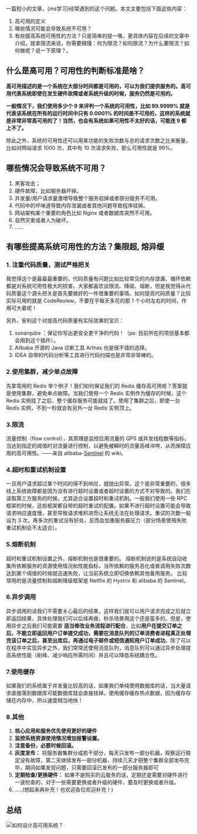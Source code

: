 一篇短小的文章，{ms学习}经常遇到的这个问题。本文主要包括下面这些内容：

1. 高可用的定义
2. 哪些情况可能会导致系统不可用？
3. 有些提高系统可用性的方法？只是简单的提一嘴，更具体内容在后续的文章中介绍，就拿限流来说，你需要搞懂：何为限流？如何限流？为什么要限流？如何做呢？说一下原理？。

## 什么是高可用？可用性的判断标准是啥？

**高可用描述的是一个系统在大部分时间都是可用的，可以为我们提供服务的。高可用代表系统即使在发生硬件故障或者系统升级的时候，服务仍然是可用的。**

**一般情况下，我们使用多少个 9 来评判一个系统的可用性，比如 99.9999% 就是代表该系统在所有的运行时间中只有 0.0001% 的时间是不可用的，这样的系统就是非常非常高可用的了！当然，也会有系统如果可用性不太好的话，可能连 9 都上不了。**

除此之外，系统的可用性还可以用某功能的失败次数与总的请求次数之比来衡量，比如对网站请求 1000 次，其中有 10 次请求失败，那么可用性就是 99%。

## 哪些情况会导致系统不可用？

1. 黑客攻击；
2. 硬件故障，比如服务器坏掉。
3. 并发量/用户请求量激增导致整个服务宕掉或者部分服务不可用。
4. 代码中的坏味道导致内存泄漏或者其他问题导致程序挂掉。
5. 网站架构某个重要的角色比如 Nginx 或者数据库突然不可用。
6. 自然灾害或者人为破坏。
7. ......

## 有哪些提高系统可用性的方法？集限超, 熔异缓

### 1. 注重代码质量，测试严格把关

我觉得这个是最最最重要的，代码质量有问题比如比较常见的内存泄漏、循环依赖都是对系统可用性极大的损害。大家都喜欢谈限流、降级、熔断，但是我觉得从代码质量这个源头把关是首先要做好的一件很重要的事情。如何提高代码质量？比较实际可用的就是 CodeReview，不要在乎每天多花的那 1 个小时左右的时间，作用可大着呢！

另外，安利这个对提高代码质量有实际效果的宝贝：

1. sonarqube ：保证你写出更安全更干净的代码！（ps: 目前所在的项目基本都会用到这个插件）。
2. Alibaba 开源的 Java 诊断工具 Arthas 也是很不错的选择。
3. IDEA 自带的代码分析等工具进行代码扫描也是非常非常棒的。

### 2.使用集群，减少单点故障

先拿常用的 Redis 举个例子！我们如何保证我们的 Redis 缓存高可用呢？答案就是使用集群，避免单点故障。当我们使用一个 Redis 实例作为缓存的时候，这个 Redis 实例挂了之后，整个缓存服务可能就挂了。使用了集群之后，即使一台 Redis 实例，不到一秒就会有另外一台 Redis 实例顶上。

### 3.限流

流量控制（flow control），其原理是监控应用流量的 QPS 或并发线程数等指标，当达到指定的阈值时对流量进行控制，以避免被瞬时的流量高峰冲垮，从而保障应用的高可用性。——来自 alibaba-[Sentinel](https://github.com/alibaba/Sentinel "Sentinel") 的 wiki。

### 4.超时和重试机制设置

一旦用户请求超过某个时间的得不到响应，就抛出异常。这个是非常重要的，很多线上系统故障都是因为没有进行超时设置或者超时设置的方式不对导致的。我们在读取第三方服务的时候，尤其适合设置超时和重试机制。一般我们使用一些 RPC 框架的时候，这些框架都自带的超时重试的配置。如果不进行超时设置可能会导致请求响应速度慢，甚至导致请求堆积进而让系统无法在处理请求。重试的次数一般设为 3 次，再多次的重试没有好处，反而会加重服务器压力（部分场景使用失败重试机制会不太适合）。

### 5.熔断机制

超时和重试机制设置之外，熔断机制也是很重要的。 熔断机制说的是系统自动收集所依赖服务的资源使用情况和性能指标，当所依赖的服务恶化或者调用失败次数达到某个阈值的时候就迅速失败，让当前系统立即切换依赖其他备用服务。 比较常用的是流量控制和熔断降级框架是 Netflix 的 Hystrix 和 alibaba 的 Sentinel。

### 6.异步调用

异步调用的话我们不需要关心最后的结果，这样我们就可以用户请求完成之后就立即返回结果，具体处理我们可以后续再做，秒杀场景用这个还是蛮多的。但是，使用异步之后我们可能需要 **适当修改业务流程进行配合**，比如**用户在提交订单之后，不能立即返回用户订单提交成功，需要在消息队列的订单消费者进程真正处理完该订单之后，甚至出库后，再通过电子邮件或短信通知用户订单成功**。除了可以在程序中实现异步之外，我们常常还使用消息队列，消息队列可以通过异步处理提高系统性能（削峰、减少响应所需时间）并且可以降低系统耦合性。

### 7.使用缓存

如果我们的系统属于并发量比较高的话，如果我们单纯使用数据库的话，当大量请求直接落到数据库可能数据库就会直接挂掉。使用缓存缓存热点数据，因为缓存存储在内存中，所以速度相当地快！

### 8.其他

1. **核心应用和服务优先使用更好的硬件**
2. **监控系统资源使用情况增加报警设置。**
3. **注意备份，必要时候回滚。**
4. **灰度发布：** 将服务器集群分成若干部分，每天只发布一部分机器，观察运行稳定没有故障，第二天继续发布一部分机器，持续几天才把整个集群全部发布完毕，期间如果发现问题，只需要回滚已发布的一部分服务器即可
5. **定期检查/更换硬件：** 如果不是购买的云服务的话，定期还是需要对硬件进行一波检查的，对于一些需要更换或者升级的硬件，要及时更换或者升级。
6. .....(想起来再补充！也欢迎各位欢迎补充！)

## 总结

![如何设计高可用系统？](https://my-blog-to-use.oss-cn-beijing.aliyuncs.com/2019-11/如何设计高可用的系统？.png)